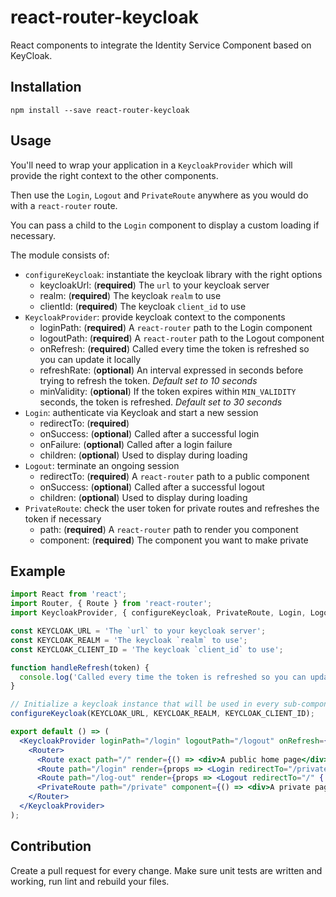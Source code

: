 # react-router-keycloak

React components to integrate the Identity Service Component based on KeyCloak.

## Installation

`npm install --save react-router-keycloak`

## Usage

You'll need to wrap your application in a `KeycloakProvider` which will provide the right context to the other components.

Then use the `Login`, `Logout` and `PrivateRoute` anywhere as you would do with a `react-router` route.

You can pass a child to the `Login` component to display a custom loading if necessary.

The module consists of:

- `configureKeycloak`: instantiate the keycloak library with the right options
  - keycloakUrl: (**required**) The `url` to your keycloak server
  - realm: (**required**) The keycloak `realm` to use
  - clientId: (**required**) The keycloak `client_id` to use
- `KeycloakProvider`: provide keycloak context to the components
  - loginPath: (**required**) A `react-router` path to the Login component
  - logoutPath: (**required**) A `react-router` path to the Logout component
  - onRefresh: (**required**) Called every time the token is refreshed so you can update it locally
  - refreshRate: (**optional**) An interval expressed in seconds before trying to refresh the token. _Default set to 10 seconds_
  - minValidity: (**optional**) If the token expires within `MIN_VALIDITY` seconds, the token is refreshed. _Default set to 30 seconds_
- `Login`: authenticate via Keycloak and start a new session
  - redirectTo: (**required**)
  - onSuccess: (**optional**) Called after a successful login
  - onFailure: (**optional**) Called after a login failure
  - children: (**optional**) Used to display during loading
- `Logout`: terminate an ongoing session
  - redirectTo: (**required**) A `react-router` path to a public component
  - onSuccess: (**optional**) Called after a successful logout
  - children: (**optional**) Used to display during loading
- `PrivateRoute`: check the user token for private routes and refreshes the token if necessary
  - path: (**required**) A `react-router` path to render you component
  - component: (**required**) The component you want to make private

## Example

```jsx harmony
import React from 'react';
import Router, { Route } from 'react-router';
import KeycloakProvider, { configureKeycloak, PrivateRoute, Login, Logout } from 'react-router-keycloak';

const KEYCLOAK_URL = 'The `url` to your keycloak server';
const KEYCLOAK_REALM = 'The keycloak `realm` to use';
const KEYCLOAK_CLIENT_ID = 'The keycloak `client_id` to use';

function handleRefresh(token) {
  console.log('Called every time the token is refreshed so you can update it locally', token);
}

// Initialize a keycloak instance that will be used in every sub-components
configureKeycloak(KEYCLOAK_URL, KEYCLOAK_REALM, KEYCLOAK_CLIENT_ID);

export default () => (
  <KeycloakProvider loginPath="/login" logoutPath="/logout" onRefresh={handleRefresh}>
    <Router>
      <Route exact path="/" render={() => <div>A public home page</div>} />
      <Route path="/login" render={props => <Login redirectTo="/private" {...props} />} />
      <Route path="/log-out" render={props => <Logout redirectTo="/" {...props} />} />
      <PrivateRoute path="/private" component={() => <div>A private page</div>} />
    </Router>
  </KeycloakProvider>
);
```

## Contribution

Create a pull request for every change. Make sure unit tests are written and working, run lint and rebuild your files.
